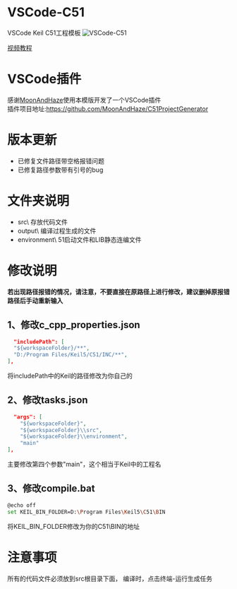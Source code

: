 # VSCode-C51
VSCode Keil C51工程模板
![VSCode-C51](https://s2.ax1x.com/2020/01/30/1lLvTg.png)

[视频教程](https://www.bilibili.com/video/BV1DA411v7Cv/)

# VSCode插件
感谢[MoonAndHaze](https://github.com/MoonAndHaze)使用本模版开发了一个VSCode插件   
插件项目地址:https://github.com/MoonAndHaze/C51ProjectGenerator

# 版本更新
- 已修复文件路径带空格报错问题
- 已修复路径参数带有引号的bug

# 文件夹说明
- src\ 存放代码文件
- output\ 编译过程生成的文件
- environment\ 51启动文件和LIB静态连编文件

# 修改说明
**若出现路径报错的情况，请注意，不要直接在原路径上进行修改，建议删掉原报错路径后手动重新输入**

## 1、修改c_cpp_properties.json
```json
  "includePath": [
  "${workspaceFolder}/**",
  "‪D:/Program Files/Keil5/C51/INC/**",
],
```
将includePath中的Keil的路径修改为你自己的

## 2、修改tasks.json
```json
  "args": [
    "${workspaceFolder}",
    "${workspaceFolder}\\src",
    "${workspaceFolder}\\environment",
    "main"
],
```
主要修改第四个参数"main"，这个相当于Keil中的工程名

## 3、修改compile.bat
```bash
@echo off
set KEIL_BIN_FOLDER=D:\Program Files\Keil5\C51\BIN
```
将KEIL_BIN_FOLDER修改为你的C51\BIN的地址

# 注意事项
所有的代码文件必须放到src根目录下面，
编译时，点击终端-运行生成任务

